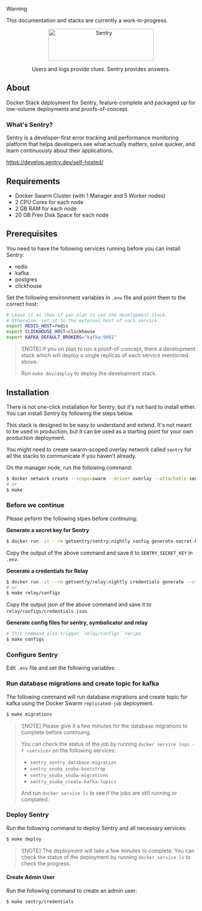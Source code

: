 > [!WARNING]
> This documentation and stacks are currently a work-in-progress.

<p align="center">
  <p align="center">
    <a href="https://sentry.io/?utm_source=github&utm_medium=logo" target="_blank">
      <img src="https://sentry-brand.storage.googleapis.com/sentry-wordmark-dark-280x84.png" alt="Sentry" width="280" height="84">
    </a>
  </p>
  <p align="center">
    Users and logs provide clues. Sentry provides answers.
  </p>
</p>

## About
Docker Stack deployment for Sentry, feature-complete and packaged up for low-volume deployments and proofs-of-concept.

### What's Sentry?

Sentry is a developer-first error tracking and performance monitoring platform that helps developers see what actually matters, solve quicker, and learn continuously about their applications.

https://develop.sentry.dev/self-hosted/

## Requirements

- Docker Swarm Cluster (with 1 Manager and 5 Worker nodes)
- 2 CPU Cores for each node
- 2 GB RAM for each node
- 20 GB Free Disk Space for each node

## Prerequisites

You need to have the following services running before you can install Sentry:
- redis
- kafka
- postgres
- clickhouse

Set the following environment variables in `.env` file and point them to the correct host:

```sh
# Leave it as show if you plan to use the development stack.
# Otherwise, set it to the external host of each service.
export REDIS_HOST=redis
export CLICKHOUSE_HOST=clickhouse
export KAFKA_DEFAULT_BROKERS="kafka:9092"
```

> ![NOTE]
> If you on plan to run a proof-of-concept, there a development stack which will deploy a single replicas of each service mentioned above.
>
> Run `make dev/deploy` to deploy the development stack.

## Installation

There is not one-click installation for Sentry, but it's not hard to install either. You can install Sentry by following the steps below.

This stack is designed to be easy to understand and extend. It's not meant to be used in production, but it can be used as a starting point for your own production deployment.

You might need to create swarm-scoped overlay network called `sentry` for all the stacks to communicate if you haven't already.

On the manager node, run the following command:

```sh
$ docker network create --scope=swarm --driver overlay --attachable sentry
# or
$ make
```

### Before we continue

Please peform the following stpes before continuing:

**Generate a secret key for Sentry**

```sh
$ docker run -it --rm getsentry/sentry:nightly config generate-secret-key
```

Copy the output of the above command and save it to `SENTRY_SECRET_KEY` in `.env`.

**Generate a credentials for Relay**

```sh
$ docker run -it --rm getsentry/relay:nightly credentials generate --stdout
# or
$ make relay/configs
```

Copy the output json of the above command and save it to `relay/configs/credentials.json`.

**Generate config files for sentry, symbolicator and relay**

```sh
# This command also trigger `relay/configs` recipe.
$ make configs
```

### Configure Sentry

Edit `.env` file and set the following variables:


### Run database migrations and create topic for kafka

The following command will run database migrations and create topic for kafka using the Docker Swarm `replicated-job` deployment.

```sh
$ make migrations
```

> ![NOTE]
> Please give it a few minutes for the database migrations to complete before continuing.
>
> You can check the status of the job by running `docker service logs -f <service>` on the following services:
> - `sentry_sentry_database-migration`
> - `sentry_snuba_snuba-bootstrap`
> - `sentry_snuba_snuba-migrations`
> - `sentry_snuba_create-kafka-topics`
>
> And run `docker service ls` to see if the jobs are still running or complated.

### Deploy Sentry

Run the following command to deploy Sentry and all necessary services:

```sh
$ make deploy
```

> ![NOTE]
> The deployment will take a few minutes to complete. You can check the status of the deployment by running `docker service ls` to check the progress.

#### Create Admin User

Run the following command to create an admin user:

```sh
$ make sentry/credentials
```
